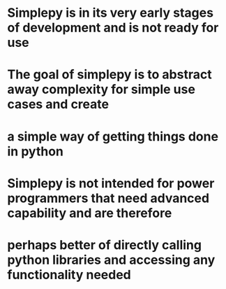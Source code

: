 # Simplepy is in its very early stages of development and is not ready for use
#
# The goal of simplepy is to abstract away complexity for simple use cases and create
#   a simple way of getting things done in python
#
# Simplepy is not intended for power programmers that need advanced capability and are therefore
#   perhaps better of directly calling python libraries and accessing any functionality needed
#
